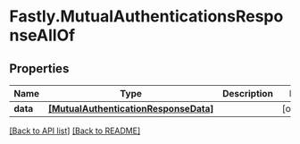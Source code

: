 # Fastly.MutualAuthenticationsResponseAllOf

## Properties

Name | Type | Description | Notes
------------ | ------------- | ------------- | -------------
**data** | [**[MutualAuthenticationResponseData]**](MutualAuthenticationResponseData.md) |  | [optional] 


[[Back to API list]](../../README.md#endpoints) [[Back to README]](../../README.md)
